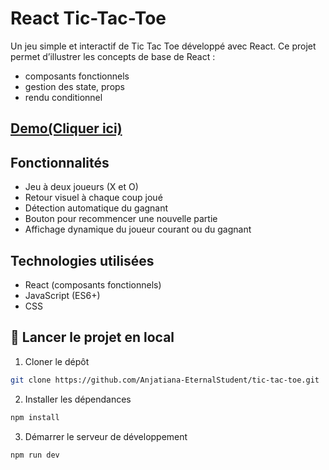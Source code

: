 # React Tic-Tac-Toe

Un jeu simple et interactif de Tic Tac Toe développé avec React. Ce projet permet d’illustrer les concepts de base de React :
* composants fonctionnels
* gestion des state, props
* rendu conditionnel

## [Demo(Cliquer ici)](https://anjatiana-tic-tac-toe.vercel.app/)

## Fonctionnalités

- Jeu à deux joueurs (X et O)
- Retour visuel à chaque coup joué
- Détection automatique du gagnant
- Bouton pour recommencer une nouvelle partie
- Affichage dynamique du joueur courant ou du gagnant

## Technologies utilisées

- React (composants fonctionnels)
- JavaScript (ES6+)
- CSS

## 🔧 Lancer le projet en local

1. Cloner le dépôt

```bash
git clone https://github.com/Anjatiana-EternalStudent/tic-tac-toe.git
```
2. Installer les dépendances
```bash
npm install
```

3. Démarrer le serveur de développement
```bash
npm run dev
```
